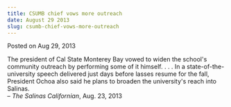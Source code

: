 ```yaml
---
title: CSUMB chief vows more outreach
date: August 29 2013
slug: csumb-chief-vows-more-outreach
---
```


 
<span class="date">Posted on Aug 29, 2013    </span>
<p>The president of Cal State Monterey Bay vowed to widen the
school&apos;s community outreach by performing some of it himself. . . .
In a state-of-the-university speech delivered just days before
lasses resume for the fall, President Ochoa also said he plans to
broaden the university&apos;s reach into Salinas.<br>
&#x2013; <em>The Salinas Californian</em>, Aug. 23, 2013</br></p>





```
